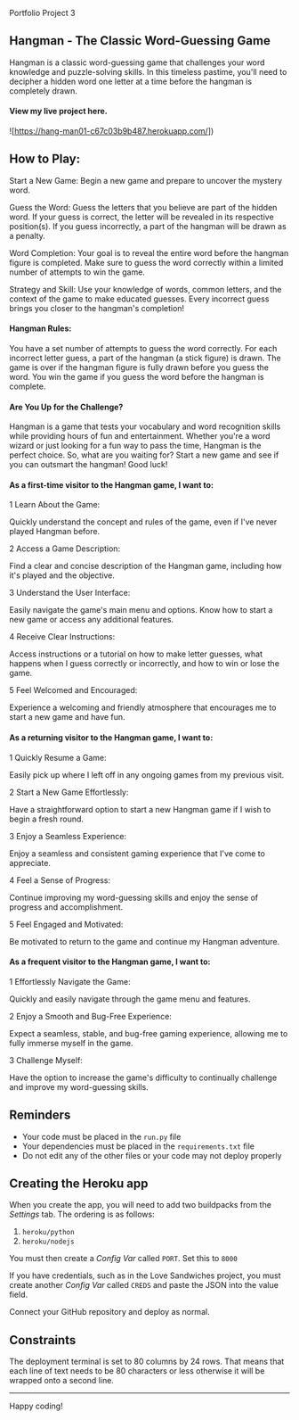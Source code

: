 Portfolio Project 3

## Hangman - The Classic Word-Guessing Game

Hangman is a classic word-guessing game that challenges your word knowledge and puzzle-solving skills. In this timeless pastime, you'll need to decipher a hidden word one letter at a time before the hangman is completely drawn.


#### View my live project here.

![https://hang-man01-c67c03b9b487.herokuapp.com/])

## How to Play:

Start a New Game: Begin a new game and prepare to uncover the mystery word.

Guess the Word: Guess the letters that you believe are part of the hidden word. If your guess is correct, the letter will be revealed in its respective position(s). If you guess incorrectly, a part of the hangman will be drawn as a penalty.

Word Completion: Your goal is to reveal the entire word before the hangman figure is completed. Make sure to guess the word correctly within a limited number of attempts to win the game.

Strategy and Skill: Use your knowledge of words, common letters, and the context of the game to make educated guesses. Every incorrect guess brings you closer to the hangman's completion!

#### Hangman Rules:

You have a set number of attempts to guess the word correctly.
For each incorrect letter guess, a part of the hangman (a stick figure) is drawn.
The game is over if the hangman figure is fully drawn before you guess the word.
You win the game if you guess the word before the hangman is complete.

#### Are You Up for the Challenge?

Hangman is a game that tests your vocabulary and word recognition skills while providing hours of fun and entertainment. Whether you're a word wizard or just looking for a fun way to pass the time, Hangman is the perfect choice. So, what are you waiting for? Start a new game and see if you can outsmart the hangman! Good luck!

#### As a first-time visitor to the Hangman game, I want to:

1 Learn About the Game:

Quickly understand the concept and rules of the game, even if I've never played Hangman before.

2 Access a Game Description:

Find a clear and concise description of the Hangman game, including how it's played and the objective.

3 Understand the User Interface:

Easily navigate the game's main menu and options.
Know how to start a new game or access any additional features.

4 Receive Clear Instructions:

Access instructions or a tutorial on how to make letter guesses, what happens when I guess correctly or incorrectly, and how to win or lose the game.

5 Feel Welcomed and Encouraged:

Experience a welcoming and friendly atmosphere that encourages me to start a new game and have fun.

#### As a returning visitor to the Hangman game, I want to:

1 Quickly Resume a Game:

Easily pick up where I left off in any ongoing games from my previous visit.

2 Start a New Game Effortlessly:

Have a straightforward option to start a new Hangman game if I wish to begin a fresh round.

3 Enjoy a Seamless Experience:

Enjoy a seamless and consistent gaming experience that I've come to appreciate.

4 Feel a Sense of Progress:

Continue improving my word-guessing skills and enjoy the sense of progress and accomplishment.

5 Feel Engaged and Motivated:

Be motivated to return to the game and continue my Hangman adventure.

#### As a frequent visitor to the Hangman game, I want to:

1 Effortlessly Navigate the Game:

Quickly and easily navigate through the game menu and features.

2 Enjoy a Smooth and Bug-Free Experience:

Expect a seamless, stable, and bug-free gaming experience, allowing me to fully immerse myself in the game.

3 Challenge Myself:

Have the option to increase the game's difficulty to continually challenge and improve my word-guessing skills.

## Reminders

- Your code must be placed in the `run.py` file
- Your dependencies must be placed in the `requirements.txt` file
- Do not edit any of the other files or your code may not deploy properly

## Creating the Heroku app

When you create the app, you will need to add two buildpacks from the _Settings_ tab. The ordering is as follows:

1. `heroku/python`
2. `heroku/nodejs`

You must then create a _Config Var_ called `PORT`. Set this to `8000`

If you have credentials, such as in the Love Sandwiches project, you must create another _Config Var_ called `CREDS` and paste the JSON into the value field.

Connect your GitHub repository and deploy as normal.

## Constraints

The deployment terminal is set to 80 columns by 24 rows. That means that each line of text needs to be 80 characters or less otherwise it will be wrapped onto a second line.

---

Happy coding!
